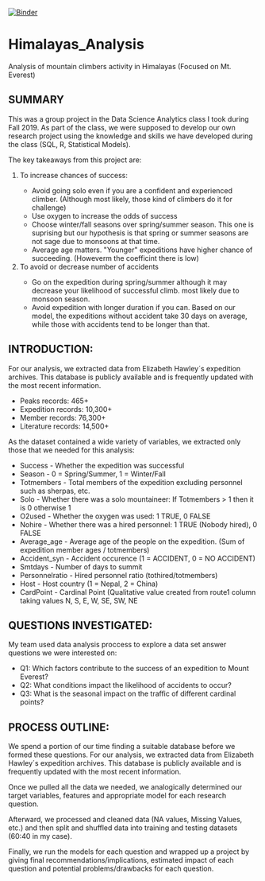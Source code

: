 [![Binder](https://mybinder.org/badge_logo.svg)](https://mybinder.org/v2/gh/Jaroslav-Tran/Himalayas_Analysis/master)

# Himalayas_Analysis
Analysis of mountain climbers activity in Himalayas (Focused on Mt. Everest)

## SUMMARY
This was a group project in the Data Science Analytics class I took during Fall 2019. As part of the class, we were supposed to develop our own research project using the knowledge and skills we have developed during the class (SQL, R, Statistical Models).

The key takeaways from this project are:
<ol> 
  <li> To increase chances of success: </li>
  <ul>
    <li> Avoid going solo even if you are a confident and experienced climber. (Although most likely, those kind of climbers do it for challenge) </li>
    <li> Use oxygen to increase the odds of success </li>
    <li> Choose winter/fall seasons over spring/summer season. This one is suprising but our hypothesis is that spring or summer seasons are not sage due to monsoons at that time. </li>
    <li> Average age matters. "Younger" expeditions have higher chance of succeeding. (Howeverm the coefficint there is low) </li>
  </ul>

<li> To avoid or decrease number of accidents </li>
  <ul>
    <li> Go on the expedition during spring/summer although it may decrease your likelihood of successful climb. most likely due to monsoon season. </li>
    <li> Avoid expedition with longer duration if you can. Based on our model, the expeditions without accident take 30 days on average, while those with accidents tend to be longer than that. </li>
  </ul>
</ol>

## INTRODUCTION:
For our analysis, we extracted data from Elizabeth Hawley´s expedition archives. This database is publicly available and is frequently updated with the most recent information.
<ul>
  <li> Peaks records: 465+ </li>
  <li> Expedition records: 10,300+ </li>
  <li> Member records: 76,300+ </li>
  <li> Literature records: 14,500+ </li>
</ul>

As the dataset contained a wide variety of variables, we extracted only those that we needed for this analysis:
<ul>
  <li> Success - Whether the expedition was successful </li>
  <li> Season - 0 = Spring/Summer, 1 = Winter/Fall </li>
  <li> Totmembers - Total members of the expedition excluding personnel such as sherpas, etc. </li>
  <li> Solo - Whether there was a solo mountaineer: If Totmembers > 1 then it is 0 otherwise 1 </li>
  <li> O2used - Whether the oxygen was used: 1 TRUE, 0 FALSE </li>
  <li> Nohire - Whether there was a hired personnel: 1 TRUE (Nobody hired), 0 FALSE </li>
  <li> Average_age - Average age of the people on the expedition. (Sum of expedition member ages / totmembers) </li>
  <li> Accident_syn - Accident occurence (1 = ACCIDENT, 0 = NO ACCIDENT) </li>
  <li> Smtdays - Number of days to summit </li>
  <li> Personnelratio - Hired personnel ratio (tothired/totmembers) </li>
  <li> Host - Host country (1 = Nepal, 2 = China) </li>
  <li> CardPoint - Cardinal Point (Qualitative value created from route1 column taking values N, S, E, W, SE, SW, NE </li>
</ul>

## QUESTIONS INVESTIGATED:
<p> My team used data analysis proccess to explore a data set answer questions we were interested on: </p>

<ul>
  <li> Q1: Which factors contribute to the success of an expedition to Mount Everest? </li>
  <li> Q2: What conditions impact the likelihood of accidents to occur? </li>
  <li> Q3: What is the seasonal impact on the traffic of different cardinal points? </li>
</ul>

## PROCESS OUTLINE:
We spend a portion of our time finding a suitable database before we formed these questions. For our analysis, we extracted data from Elizabeth Hawley´s expedition archives. This database is publicly available and is frequently updated with the most recent information.

Once we pulled all the data we needed, we analogically determined our target variables, features and appropriate model for each research question. 

Afterward, we processed and cleaned data (NA values, Missing Values, etc.) and then split and shuffled data into training and testing datasets (60:40 in my case). 

Finally, we run the models for each question and wrapped up a project by giving final recommendations/implications, estimated impact of each question and potential problems/drawbacks for each question.
